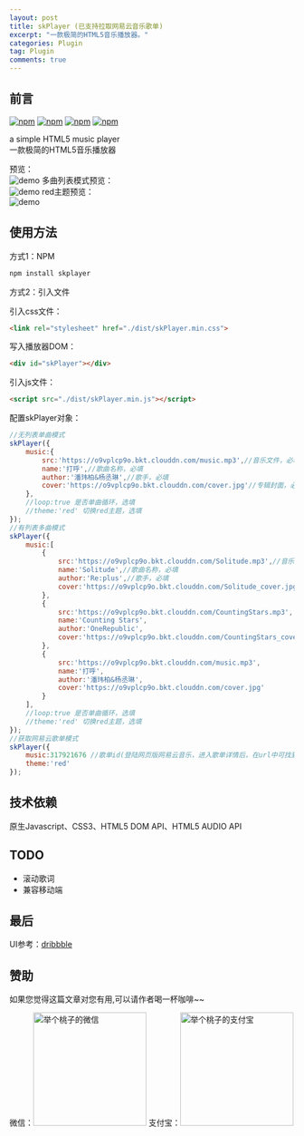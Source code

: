 ```yaml
---
layout: post
title: skPlayer (已支持拉取网易云音乐歌单)
excerpt: "一款极简的HTML5音乐播放器。"
categories: Plugin
tag: Plugin
comments: true
---
```


## 前言
[![npm](https://img.shields.io/npm/v/skplayer.svg)]() [![npm](https://img.shields.io/npm/l/skplayer.svg?maxAge=2592000)]() [![npm](https://img.shields.io/npm/dt/skplayer.svg)]() [![npm](https://img.shields.io/badge/made%20by-Scott-orange.svg)]()  


a simple HTML5 music player  
一款极简的HTML5音乐播放器

预览：  
![demo](https://o9vplcp9o.bkt.clouddn.com/demo.gif)
多曲列表模式预览：  
![demo](https://o9vplcp9o.bkt.clouddn.com/demo_mutil.jpg)
red主题预览：  
![demo](https://o9vplcp9o.bkt.clouddn.com/demo_red.jpg)

## 使用方法
方式1：NPM  

```bash
npm install skplayer
```

方式2：引入文件  

引入css文件： 

```html
<link rel="stylesheet" href="./dist/skPlayer.min.css">
```

写入播放器DOM：

```html
<div id="skPlayer"></div>
```

引入js文件：

```html
<script src="./dist/skPlayer.min.js"></script>
```

配置skPlayer对象：

```js
//无列表单曲模式
skPlayer({
    music:{
        src:'https://o9vplcp9o.bkt.clouddn.com/music.mp3',//音乐文件，必填
        name:'打呼',//歌曲名称，必填
        author:'潘玮柏&杨丞琳',//歌手，必填
        cover:'https://o9vplcp9o.bkt.clouddn.com/cover.jpg'//专辑封面，必填
    },
    //loop:true 是否单曲循环，选填
    //theme:'red' 切换red主题，选填
});
//有列表多曲模式
skPlayer({
    music:[
        {
            src:'https://o9vplcp9o.bkt.clouddn.com/Solitude.mp3',//音乐文件，必填
            name:'Solitude',//歌曲名称，必填
            author:'Re:plus',//歌手，必填
            cover:'https://o9vplcp9o.bkt.clouddn.com/Solitude_cover.jpg'//专辑封面，必填
        },
        {
            src:'https://o9vplcp9o.bkt.clouddn.com/CountingStars.mp3',
            name:'Counting Stars',
            author:'OneRepublic',
            cover:'https://o9vplcp9o.bkt.clouddn.com/CountingStars_cover.jpg'
        },
        {
            src:'https://o9vplcp9o.bkt.clouddn.com/music.mp3',
            name:'打呼',
            author:'潘玮柏&杨丞琳',
            cover:'https://o9vplcp9o.bkt.clouddn.com/cover.jpg'
        }
    ],
    //loop:true 是否单曲循环，选填
    //theme:'red' 切换red主题，选填
});
//获取网易云歌单模式
skPlayer({
    music:317921676 //歌单id(登陆网页版网易云音乐，进入歌单详情后，在url中可找到歌单id，例：'https://music.163.com/#/playlist?id=317921676'),
    theme:'red'
});
```

## 技术依赖
原生Javascript、CSS3、HTML5 DOM API、HTML5 AUDIO API

## TODO
* 滚动歌词
* 兼容移动端

## 最后
UI参考：[dribbble](https://dribbble.com/shots/1233843-Ui-Kit-Rainy-Season)

## 赞助

如果您觉得这篇文章对您有用,可以请作者喝一杯咖啡~~

微信：<img src="{{site.url}}/img/images/wx.png" width="200" height="200" alt="举个桃子的微信">
支付宝：<img src="{{site.url}}/img/images/zfb.png"  width="200" height="200" alt="举个桃子的支付宝">